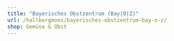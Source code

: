 ```yaml
---
title: "Bayerisches Obstzentrum (Bay|O|Z)"
url: /hallbergmoos/bayerisches-obstzentrum-bay-o-z/
shop: Gemüse & Obst
---
```

